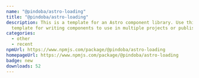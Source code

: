 ```yaml
---
name: "@pindoba/astro-loading"
title: "@pindoba/astro-loading"
description: This is a template for an Astro component library. Use this
  template for writing components to use in multiple projects or publish to NPM.
categories:
  - other
  - recent
npmUrl: https://www.npmjs.com/package/@pindoba/astro-loading
homepageUrl: https://www.npmjs.com/package/@pindoba/astro-loading
badge: new
downloads: 52
---
```

